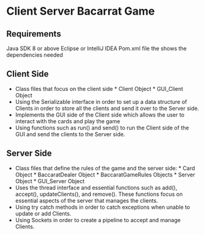 # Client Server Bacarrat Game

## Requirements
Java SDK 8 or above
Eclipse or IntelliJ IDEA
Pom.xml file the shows the dependencies needed 

## Client Side
* Class files that focus on the client side
              * Client Object
              * GUI_Client Object
* Using the Serializable interface in order to set up a data structure of Clients in order to store all the clients and send it over to the Server side. 
* Implements the GUI side of the Client side which allows the user to interact with the cards and play the game
* Using functions such as run() and send() to run the Client side of the GUI and send the clients to the Server side.

## Server Side
* Class files that define the rules of the game and the server side:
              * Card Object
              * BaccaratDealer Object
              * BaccaratGameRules Objects
              * Server Object
              * GUI_Server Object
* Uses the thread interface and essential functions such as add(), accept(), updateClients(), and remove(). These functions focus on essential aspects of the server that manages the clients. 
* Using try catch methods in order to catch exceptions when unable to update or add Clients. 
* Using Sockets in order to create a pipeline to accept and manage Clients.
